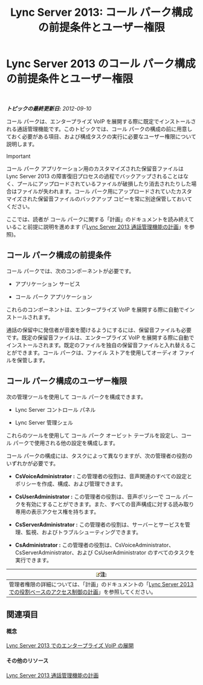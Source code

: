 ﻿---
title: 'Lync Server 2013: コール パーク構成の前提条件とユーザー権限'
TOCTitle: コール パーク構成の前提条件とユーザー権限
ms:assetid: 25b8cfe0-e4e7-487c-9e78-8c040f629059
ms:mtpsurl: https://technet.microsoft.com/ja-jp/library/Gg425730(v=OCS.15)
ms:contentKeyID: 48271581
ms.date: 05/19/2016
mtps_version: v=OCS.15
ms.translationtype: HT
---

# Lync Server 2013 のコール パーク構成の前提条件とユーザー権限

 

_**トピックの最終更新日:** 2012-09-10_

コール パークは、エンタープライズ VoIP を展開する際に既定でインストールされる通話管理機能です。このトピックでは、コール パークの構成の前に用意しておく必要がある項目、および構成タスクの実行に必要なユーザー権限について説明します。


> [!IMPORTANT]
> コール パーク アプリケーション用のカスタマイズされた保留音ファイルは Lync Server 2013 の障害復旧プロセスの過程でバックアップされることはなく、プールにアップロードされているファイルが破損したり消去されたりした場合はファイルが失われます。コール パーク用にアップロードされていたカスタマイズされた保留音ファイルのバックアップ コピーを常に別途保管しておいてください。



ここでは、読者が コール パークに関する「計画」のドキュメントを読み終えていること前提に説明を進めます (「[Lync Server 2013 通話管理機能の計画](lync-server-2013-planning-for-call-management-features.md)」を参照)。

## コール パーク構成の前提条件

コール パークでは、次のコンポーネントが必要です。

  - アプリケーション サービス

  - コール パーク アプリケーション

これらのコンポーネントは、エンタープライズ VoIP を展開する際に自動でインストールされます。

通話の保留中に発信者が音楽を聞けるようにするには、保留音ファイルも必要です。既定の保留音ファイルは、エンタープライズ VoIP を展開する際に自動でインストールされます。既定のファイルを独自の保留音ファイルと入れ替えることができます。コール パークは、ファイル ストアを使用してオーディオ ファイルを保管します。

## コール パーク構成のユーザー権限

次の管理ツールを使用して コール パークを構成できます。

  - Lync Server コントロール パネル

  - Lync Server 管理シェル

これらのツールを使用して コール パーク オービット テーブルを設定し、コール パークで使用される他の設定を構成します。

コール パークの構成には、タスクによって異なりますが、次の管理者の役割のいずれかが必要です。

  - **CsVoiceAdministrator :** この管理者の役割は、音声関連のすべての設定とポリシーを作成、構成、および管理できます。

  - **CsUserAdministrator :** この管理者の役割は、音声ポリシーで コール パークを有効にすることができます。また、すべての音声構成に対する読み取り専用の表示アクセス権を持ちます。

  - **CsServerAdministrator :** この管理者の役割は、サーバーとサービスを管理、監視、およびトラブルシューティングできます。

  - **CsAdministrator :** この管理者の役割は、CsVoiceAdministrator、CsServerAdministrator、および CsUserAdministrator のすべてのタスクを実行できます。

<table>
<thead>
<tr class="header">
<th><img src="images/Gg412781.note(OCS.15).gif" title="note" alt="note" />注:</th>
</tr>
</thead>
<tbody>
<tr class="odd">
<td>管理者権限の詳細については、「計画」のドキュメントの「<a href="lync-server-2013-planning-for-role-based-access-control.md">Lync Server 2013 での役割ベースのアクセス制御の計画</a>」を参照してください。</td>
</tr>
</tbody>
</table>


## 関連項目

#### 概念

[Lync Server 2013 でのエンタープライズ VoIP の展開](lync-server-2013-deploying-enterprise-voice.md)  

#### その他のリソース

[Lync Server 2013 通話管理機能の計画](lync-server-2013-planning-for-call-management-features.md)


